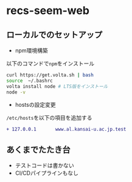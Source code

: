 # recs-seem-web

## ローカルでのセットアップ

- npm環境構築

以下のコマンドで`npm`をインストール

``` sh
curl https://get.volta.sh | bash
source  ~/.bashrc
volta install node # LTS版をインストール
node -v
```

- hostsの設定変更

`/etc/hosts`を以下の項目を追加する

``` diff
+ 127.0.0.1       www.al.kansai-u.ac.jp.test
```

## あくまでたたき台

- テストコードは書かない
- CI/CDパイプラインもなし